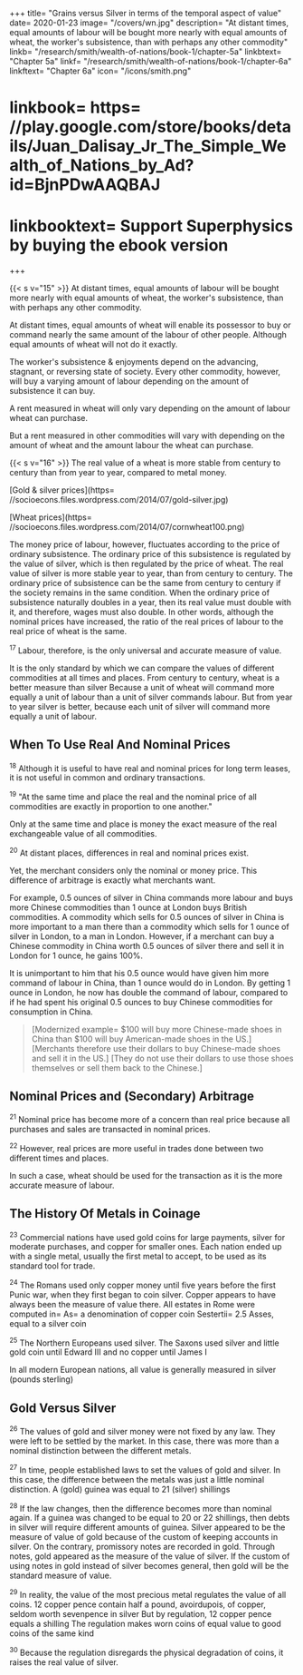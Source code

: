 +++
title=  "Grains versus Silver in terms of the temporal aspect of value"
date=  2020-01-23
image=  "/covers/wn.jpg"
description=  "At distant times, equal amounts of labour will be bought more nearly with equal amounts of wheat, the worker's subsistence, than with perhaps any other commodity"
linkb=  "/research/smith/wealth-of-nations/book-1/chapter-5a"
linkbtext=  "Chapter 5a"
linkf=  "/research/smith/wealth-of-nations/book-1/chapter-6a"
linkftext=  "Chapter 6a"
icon=  "/icons/smith.png"
# linkbook=  https= //play.google.com/store/books/details/Juan_Dalisay_Jr_The_Simple_Wealth_of_Nations_by_Ad?id=BjnPDwAAQBAJ
# linkbooktext=  Support Superphysics by buying the ebook version
+++

{{< s v="15" >}} At distant times, equal amounts of labour will be bought more nearly with equal amounts of wheat, the worker's subsistence, than with perhaps any other commodity.

At distant times, equal amounts of wheat will enable its possessor to buy or command nearly the same amount of the labour of other people. Although equal amounts of wheat will not do it exactly.

The worker's subsistence & enjoyments depend on the advancing, stagnant, or reversing state of society. Every other commodity, however, will buy a varying amount of labour depending on the amount of subsistence it can buy.

A rent measured in wheat will only vary depending on the amount of labour wheat can purchase.

But a rent measured in other commodities will vary with depending on the amount of wheat and the amount labour the wheat can purchase.


{{< s v="16" >}} The real value of a wheat is more stable from century to century than from year to year, compared to metal money.

[Gold & silver prices](https= //socioecons.files.wordpress.com/2014/07/gold-silver.jpg)

[Wheat prices](https= //socioecons.files.wordpress.com/2014/07/cornwheat100.png)

The money price of labour, however, fluctuates according to the price of ordinary subsistence.
The ordinary price of this subsistence is regulated by the value of silver, which is then regulated by the price of wheat.
The real value of silver is more stable year to year, than from century to century.
The ordinary price of subsistence can be the same from century to century if the society remains in the same condition.
When the ordinary price of subsistence naturally doubles in a year, then its real value must double with it, and therefore, wages must also double.
In other words, although the nominal prices have increased, the ratio of the real prices of labour to the real price of wheat is the same.


<sup>17</sup> Labour, therefore, is the only universal and accurate measure of value.

It is the only standard by which we can compare the values of different commodities at all times and places.
From century to century, wheat is a better measure than silver
Because a unit of wheat will command more equally a unit of labour than a unit of silver commands labour.
But from year to year silver is better, because each unit of silver will command more equally a unit of labour.


## When To Use Real And Nominal Prices

<sup>18</sup> Although it is useful to have real and nominal prices for long term leases, it is not useful in common and ordinary transactions.

<sup>19</sup> "At the same time and place the real and the nominal price of all commodities are exactly in proportion to one another."

Only at the same time and place is money the exact measure of the real exchangeable value of all commodities.

<sup>20</sup> At distant places, differences in real and nominal prices exist.

Yet, the merchant considers only the nominal or money price. This difference of arbitrage is exactly what merchants want.

For example, 0.5 ounces of silver in China commands more labour and buys more Chinese commodities than 1 ounce at London buys British commodities.
A commodity which sells for 0.5 ounces of silver in China is more important to a man there than a commodity which sells for 1 ounce of silver in London, to a man in London.
However, if a merchant can buy a Chinese commodity in China worth 0.5 ounces of silver there and sell it in London for 1 ounce, he gains 100%.

It is unimportant to him that his 0.5 ounce would have given him more command of labour in China, than 1 ounce would do in London.
By getting 1 ounce in London, he now has double the command of labour, compared to if he had spent his original 0.5 ounces to buy Chinese commodities for consumption in China.

> [Modernized example=  $100 will buy more Chinese-made shoes in China than $100 will buy American-made shoes in the US.]
[Merchants therefore use their dollars to buy Chinese-made shoes and sell it in the US.]
[They do not use their dollars to use those shoes themselves or sell them back to the Chinese.]


## Nominal Prices and (Secondary) Arbitrage

<sup>21</sup> Nominal price has become more of a concern than real price because all purchases and sales are transacted in nominal prices.

<sup>22</sup> However, real prices are more useful in trades done between two different times and places.

In such a case, wheat should be used for the transaction as it is the more accurate measure of labour.


## The History Of Metals in Coinage

<sup>23</sup> Commercial nations have used gold coins for large payments, silver for moderate purchases, and copper for smaller ones.
Each nation ended up with a single metal, usually the first metal to accept, to be used as its standard tool for trade.


<sup>24</sup> The Romans used only copper money until five years before the first Punic war, when they first began to coin silver.
Copper appears to have always been the measure of value there.
All estates in Rome were computed in= 
As=  a denomination of copper coin
Sestertii=  2.5 Asses, equal to a silver coin

<sup>25</sup> The Northern Europeans used silver.
The Saxons used silver and little gold coin until Edward III and no copper until James I

In all modern European nations, all value is generally measured in silver (pounds sterling)


## Gold Versus Silver

<sup>26</sup> The values of gold and silver money were not fixed by any law. They were left to be settled by the market. In this case, there was more than a nominal distinction between the different metals.

<sup>27</sup> In time, people established laws to set the values of gold and silver. In this case, the difference between the metals was just a little nominal distinction. A (gold) guinea was equal to 21 (silver) shillings

<sup>28</sup> If the law changes, then the difference becomes more than nominal again.
If a guinea was changed to be equal to 20 or 22 shillings, then debts in silver will require different amounts of guinea.
Silver appeared to be the measure of value of gold because of the custom of keeping accounts in silver.
On the contrary, promissory notes are recorded in gold.
Through notes, gold appeared as the measure of the value of silver.
If the custom of using notes in gold instead of silver becomes general, then gold will be the standard measure of value.

<sup>29</sup> In reality, the value of the most precious metal regulates the value of all coins.
12 copper pence contain half a pound, avoirdupois, of copper, seldom worth sevenpence in silver
But by regulation, 12 copper pence equals a shilling
The regulation makes worn coins of equal value to good coins of the same kind

<sup>30</sup> Because the regulation disregards the physical degradation of coins, it raises the real value of silver.
